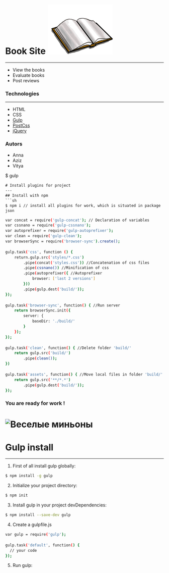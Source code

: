 # Book Site ![Книга](https://github.com/anyaVyacheslavovna/Images-/raw/master/1.gif) 
---

* View the books
* Evaluate books
* Post reviews


### Technologies 
---
* HTML
* CSS
* [Gulp](https://www.npmjs.com/package/gulp-download) 
* [PostCss](http://postcss.org/)
* [jQuery](http://jquery.com/)

### Autors

- Anna
- Aziz
- Vitya

$ gulp
```
# Install plugins for project
---
## Install with npm
```sh
$ npm i // install all plugins for work, which is situated in package json
```
```sh
var	concat = require('gulp-concat'); // Declaration of variables
var cssnano = require('gulp-cssnano');
var autoprefixer = require('gulp-autoprefixer');
var clean = require('gulp-clean');
var browserSync = require('browser-sync').create();

gulp.task('css', function () {
	return.gulp.src('styles/*.css')
		.pipe(concat('styles.css')) //Concatenation of css files
		.pipe(cssnano()) //Minification of css
		.pipe(autoprefixer({ //Autoprefixer
			browser: ['last 2 versions']
		}))
		.pipe(gulp.dest('build/'));
});

gulp.task('browser-sync', function() { //Run server
	return browserSync.init({
		server: {
			baseDir: './build/'
		}
	});
});

gulp.task('clean', function() { //Delete folder 'build/'
	return gulp.src('build/')
		.pipe(clean());
})

gulp.task('assets', function() { //Move local files in folder 'build/'
	return gulp.src('**/*.*')
		.pipe(gulp.dest('build/'));
});

```

### You are ready for work !
# ![Веселые миньоны](https://github.com/anyaVyacheslavovna/Images-/raw/master/minons1.gif) 

# Gulp install
--- 
1. First of all install gulp globally:
```sh
$ npm install -g gulp
```
2.  Initialize your project directory:
```sh
$ npm init
```
3. Install gulp in your project devDependencies:
```sh
$ npm install --save-dev gulp
```
4. Create a gulpfile.js 
```sh
var gulp = require('gulp');

gulp.task('default', function() {
  // your code
});
```
5. Run gulp:
```sh
